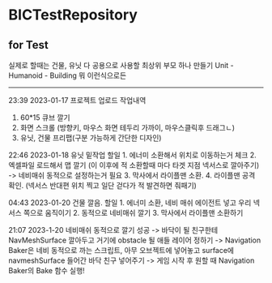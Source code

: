 # BICTestRepository
for Test
-----------------------------------------------------------------
실제로 할때는 건물, 유닛 다 공용으로 사용할 최상위 부모 하나 만들기 
Unit 	- Humanoid
	- Building 
뭐 이런식으로든

-----------------------------------------------------------------
23:39 2023-01-17	프로젝트 업로드
작업내역
1. 60*15 큐브 깔기
2. 화면 스크롤 (방향키, 마우스 화면 테두리 가까이, 마우스클릭후 드래그ㄴ)
3. 유닛, 건물 프리팹(구분 가능하게 간단한 디자인)

22:46 2023-01-18	유닛 밑작업
할일	1. 에너미 소환해서 위치로 이동하는거 체크
	2. 엑셀파일 로드해서 맵 깔기 (이 이후에 적 소환할때 마다 타겟 지점 넥서스로 깔아주기)
		-> 네비매쉬 동적으로 설정하는거 필요
	3. 막사에서 라이플맨 소환. 
	4. 라이플맨 공격 확인. (넥서스 반대편 위치 찍고 일단 걷다가 적 발견하면 줘패기)

04:43 2023-01-20	건물 깔음.
할일	1. 에너미 소환, 네비 매쉬 에이전트 넣고 우리 넥서스 쪽으로 움직이기
	2. 동적으로 네비매쉬 깔기
	3. 막사에서 라이플맨 소환하기

21:07 2023-1-20	네비매쉬 동적으로 깔기 성공 
		-> 바닥이 될 친구한테 NavMeshSurface 깔아두고 거기에 obstacle 될 애들 레이어 정하기
		-> Navigation Baker은 네비 동적으로 까는 스크립트, 아무 오브젝트에 넣어놓고 surface에 navmeshSurface 들어간 바닥 친구 넣어주기
		-> 게임 시작 후 원할 때 Navigation Baker의 Bake 함수 실행!
